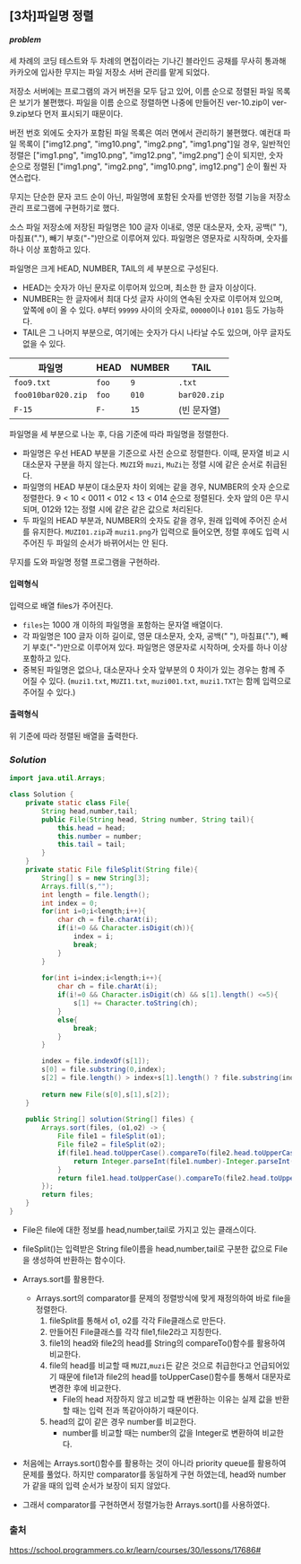 ## **[3차]파일명 정렬**


#### ***problem***
세 차례의 코딩 테스트와 두 차례의 면접이라는 기나긴 블라인드 공채를 무사히 통과해 카카오에 입사한 무지는 파일 저장소 서버 관리를 맡게 되었다.

저장소 서버에는 프로그램의 과거 버전을 모두 담고 있어, 이름 순으로 정렬된 파일 목록은 보기가 불편했다. 파일을 이름 순으로 정렬하면 나중에 만들어진 ver-10.zip이 ver-9.zip보다 먼저 표시되기 때문이다.

버전 번호 외에도 숫자가 포함된 파일 목록은 여러 면에서 관리하기 불편했다. 예컨대 파일 목록이 ["img12.png", "img10.png", "img2.png", "img1.png"]일 경우, 일반적인 정렬은 ["img1.png", "img10.png", "img12.png", "img2.png"] 순이 되지만, 숫자 순으로 정렬된 ["img1.png", "img2.png", "img10.png", img12.png"] 순이 훨씬 자연스럽다.

무지는 단순한 문자 코드 순이 아닌, 파일명에 포함된 숫자를 반영한 정렬 기능을 저장소 관리 프로그램에 구현하기로 했다.

소스 파일 저장소에 저장된 파일명은 100 글자 이내로, 영문 대소문자, 숫자, 공백(" "), 마침표("."), 빼기 부호("-")만으로 이루어져 있다. 파일명은 영문자로 시작하며, 숫자를 하나 이상 포함하고 있다.

파일명은 크게 HEAD, NUMBER, TAIL의 세 부분으로 구성된다.

- HEAD는 숫자가 아닌 문자로 이루어져 있으며, 최소한 한 글자 이상이다.
- NUMBER는 한 글자에서 최대 다섯 글자 사이의 연속된 숫자로 이루어져 있으며, 앞쪽에 `0`이 올 수 있다. `0`부터 `99999` 사이의 숫자로, `00000`이나 `0101` 등도 가능하다.
- TAIL은 그 나머지 부분으로, 여기에는 숫자가 다시 나타날 수도 있으며, 아무 글자도 없을 수 있다.

| 파일명|HEAD|NUMBER|TAIL|
|---|---|---|---|
|`foo9.txt`|`foo`|`9`|`.txt`|
|`foo010bar020.zip`|`foo`|`010`|`bar020.zip`|
|`F-15`|`F-`|	`15`|	(빈 문자열)|

파일명을 세 부분으로 나눈 후, 다음 기준에 따라 파일명을 정렬한다.

- 파일명은 우선 HEAD 부분을 기준으로 사전 순으로 정렬한다. 이때, 문자열 비교 시 대소문자 구분을 하지 않는다. `MUZI`와 `muzi`, `MuZi`는 정렬 시에 같은 순서로 취급된다.
- 파일명의 HEAD 부분이 대소문자 차이 외에는 같을 경우, NUMBER의 숫자 순으로 정렬한다. 9 < 10 < 0011 < 012 < 13 < 014 순으로 정렬된다. 숫자 앞의 0은 무시되며, 012와 12는 정렬 시에 같은 같은 값으로 처리된다.
- 두 파일의 HEAD 부분과, NUMBER의 숫자도 같을 경우, 원래 입력에 주어진 순서를 유지한다. `MUZI01.zip`과 `muzi1.png`가 입력으로 들어오면, 정렬 후에도 입력 시 주어진 두 파일의 순서가 바뀌어서는 안 된다.

무지를 도와 파일명 정렬 프로그램을 구현하라.

#### **입력형식**
입력으로 배열 files가 주어진다.

- `files`는 1000 개 이하의 파일명을 포함하는 문자열 배열이다.
- 각 파일명은 100 글자 이하 길이로, 영문 대소문자, 숫자, 공백(" "), 마침표("."), 빼기 부호("-")만으로 이루어져 있다. 파일명은 영문자로 시작하며, 숫자를 하나 이상 포함하고 있다.
- 중복된 파일명은 없으나, 대소문자나 숫자 앞부분의 0 차이가 있는 경우는 함께 주어질 수 있다. (`muzi1.txt`, `MUZI1.txt`, `muzi001.txt`, `muzi1.TXT`는 함께 입력으로 주어질 수 있다.)

#### **출력형식**
위 기준에 따라 정렬된 배열을 출력한다.

### ***Solution***
``` java
import java.util.Arrays;

class Solution {
    private static class File{
        String head,number,tail;
        public File(String head, String number, String tail){
            this.head = head;
            this.number = number;
            this.tail = tail;
        }
    }
    private static File fileSplit(String file){
        String[] s = new String[3];
        Arrays.fill(s,"");
        int length = file.length();
        int index = 0;
        for(int i=0;i<length;i++){
            char ch = file.charAt(i);
            if(i!=0 && Character.isDigit(ch)){
                index = i;
                break;
            }
        }
        
        for(int i=index;i<length;i++){
            char ch = file.charAt(i);
            if(i!=0 && Character.isDigit(ch) && s[1].length() <=5){
                s[1] += Character.toString(ch);
            }
            else{
                break;
            }
        }

        index = file.indexOf(s[1]);
        s[0] = file.substring(0,index);
        s[2] = file.length() > index+s[1].length() ? file.substring(index+s[1].length(), file.length()) : "";
        
        return new File(s[0],s[1],s[2]);
    }
    
    public String[] solution(String[] files) {
        Arrays.sort(files, (o1,o2) -> {
            File file1 = fileSplit(o1);
            File file2 = fileSplit(o2);
            if(file1.head.toUpperCase().compareTo(file2.head.toUpperCase()) == 0){
                return Integer.parseInt(file1.number)-Integer.parseInt(file2.number);
            }
            return file1.head.toUpperCase().compareTo(file2.head.toUpperCase());
        });
        return files;
    }
}
```
- File은 file에 대한 정보를 head,number,tail로 가지고 있는 클래스이다.
- fileSplit()는 입력받은 String file이름을 head,number,tail로 구분한 값으로 File을 생성하여 반환하는 함수이다.
- Arrays.sort를 활용한다.
    - Arrays.sort의 comparator를 문제의 정렬방식에 맞게 재정의하여 바로 file을 정렬한다.
        1. fileSplit를 통해서 o1, o2를 각각 File클래스로 만든다.
        2. 만들어진 File클래스를 각각 file1,file2라고 지칭한다.
        3. file1의 head와 file2의 head를 String의 compareTo()함수를 활용하여 비교한다.
        4. file의 head를 비교할 때 `MUZI`,`muzi`든 같은 것으로 취급한다고 언급되어있기 때문에 file1과 file2의 head를 toUpperCase()함수를 통해서 대문자로 변경한 후에 비교한다.
            - File의 head 저장하지 않고 비교할 때 변환하는 이유는 실제 값을 반환할 때는 입력 전과 똑같아야하기 때문이다.
        5. head의 값이 같은 경우 number를 비교한다.
            - number를 비교할 때는 number의 값을 Integer로 변환하여 비교한다.
        

- 처음에는 Arrays.sort()함수를 활용하는 것이 아니라 priority queue를 활용하여 문제를 풀었다. 하지만 comparator를 동일하게 구현 하였는데, head와 number가 같을 때의 입력 순서가 보장이 되지 않았다.
- 그래서 comparator를 구현하면서 정렬가능한 Arrays.sort()를 사용하였다.
### 출처
https://school.programmers.co.kr/learn/courses/30/lessons/17686#
